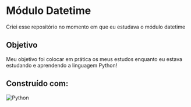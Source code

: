 # Módulo Datetime

<p>Criei esse repositório no momento em que eu estudava o módulo datetime</p>


## Objetivo

Meu objetivo foi colocar em prática os meus estudos enquanto eu estava estudando e aprendendo a linguagem Python!

## Construído com:

![Python](https://img.shields.io/badge/python-3670A0?style=for-the-badge&logo=python&logoColor=ffdd54)
